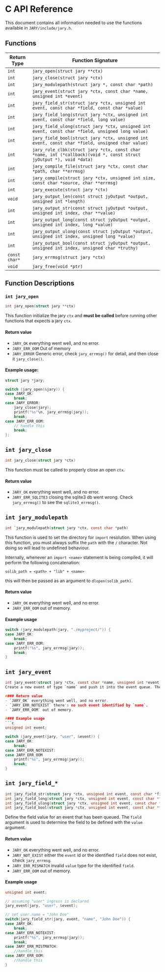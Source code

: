 # C API Reference
This document contains all information needed to use the functions available in `JARY/include/jary.h`.

## Functions
| Return Type | Function Signature |
|--------|------|
| `int` | `jary_open(struct jary **ctx)` |
| `int` | `jary_close(struct jary *ctx)` |
| `int` | `jary_modulepath(struct jary *, const char *path)` |
| `int` | `jary_event(struct jary *ctx, const char *name, unsigned int *event)` |
| `int` | `jary_field_str(struct jary *ctx, unsigned int event, const char *field, const char *value)` |
| `int` | `jary_field_long(struct jary *ctx, unsigned int event, const char *field, long value)` |
| `int` | `jary_field_ulong(struct jary *ctx, unsigned int event, const char *field, unsigned long value)` |
| `int` | `jary_field_bool(struct jary *ctx, unsigned int event, const char *field, unsigned char value)` |
| `int` | `jary_rule_clbk(struct jary *ctx, const char *name, int (*callback)(void *, const struct jyOutput *), void *data)` |
| `int` | `jary_compile_file(struct jary *ctx, const char *path, char **errmsg)` |
| `int` | `jary_compile(struct jary *ctx, unsigned int size, const char *source, char **errmsg)` |
| `int` | `jary_execute(struct jary *ctx)` |
| `void` | `jary_output_len(const struct jyOutput *output, unsigned int *length)` |
| `int` | `jary_output_str(const struct jyOutput *output, unsigned int index, char **value)` |
| `int` | `jary_output_long(const struct jyOutput *output, unsigned int index, long *value)` |
| `int` | `jary_output_ulong(const struct jyOutput *output, unsigned int index, unsigned long *value)` |
| `int` | `jary_output_bool(const struct jyOutput *output, unsigned int index, unsigned char *truthy)` |
| `const char*` | `jary_errmsg(struct jary *ctx)` |
| `void` | `jary_free(void *ptr)` |

## Function Descriptions

### `int jary_open`
```c
int jary_open(struct jary **ctx)
```
This function initialize the jary `ctx` and **must be called** before running other functions that expects a jary `ctx`. 

#### Return value
- `JARY_OK` everything went well, and no error.
- `JARY_ERR_OOM` Out of memory
- `JARY_ERROR` Generic error, check `jary_errmsg()` for detail, and then close it `jary_close()`.

#### Example usage:
```c
struct jary *jary;

switch (jary_open(&jary)) {
case JARY_OK:
	break;
case JARY_ERROR:
	jary_close(jary);
	printf("%s"\n, jary_errmsg(jary));
	break;
case JARY_ERR_OOM:
	// handle this
	break;
};
```

## `int jary_close`
```c
int jary_close(struct jary *ctx)
```
This function must be called to properly close an open `ctx`.

#### Return value
- `JARY_OK` everything went well, and no error.
- `JARY_ERR_SQLITE3` closing the sqlite3 db went wrong. Check `jary_errmsg()` to see the `sqlite3_errmsg()`. 

## `int jary_modulepath`
```c
int `jary_modulepath(struct jary *ctx, const char *path)
```
This function is used to set the directory for `import` resolution. When using this function, you must always suffix the `path` with the `/` character. Not doing so will lead to undefined behaviour.

Internally, whenever an `import <name>` statement is being compiled, it will perform the following concatenation:
```
solib_path = <path> + "lib" + <name>
```
this will then be passed as an argument to `dlopen(solib_path)`.

#### Return value
- `JARY_OK` everything went well, and no error.
- `JARY_ERR_OOM` out of memory.

#### Example usage
```c
switch (jary_modulepath(jary, "./myproject/")) {
case JARY_OK:
	break;
case JARY_ERR_OOM:
	printf("%s", jary_errmsg(jary));
	break;
}
```

## `int jary_event`
```c
int jary_event(struct jary *ctx, const char *name, unsigned int *event)
Create a new event of type `name` and push it into the event queue. The `name` argument is used to determine the type of event corresponding to the identified ingress declaration. The `event` argument will store the `id` of the of the newly queued event to be used in the `jary_field_*` function variant.

#### Return value
- `JARY_OK` everything went well, and no error.
- `JARY_ERR_NOTEXIST` there's no such event identified by `name`.
- `JARY_ERR_OOM` out of memory.

#### Example usage
```c
unsigned int event;

switch (jary_event(jary, "user", &event)) {
case JARY_OK:
	break;
case JARY_ERR_NOTEXIST:
case JARY_ERR_OOM
	printf("%s", jary_errmsg(jary));
	break;
}
```
## `int jary_field_*`
```c
int jary_field_str(struct jary *ctx, unsigned int event, const char *field, const char *value)
int jary_field_long(struct jary *ctx, unsigned int event, const char *field, long value)
int jary_field_ulong(struct jary *ctx, unsigned int event, const char *field, unsigned long value)
int jary_field_bool(struct jary *ctx, unsigned int event, const char *field, unsigned char value)
```
Define the field value for an event that has been queued. The `field` argument is used to determine the field to be defined with the `value` argument.

#### Return value
- `JARY_OK` everything went well, and no error.
- `JARY_NOT_EXIST` either the `event` id or the identified `field` does not exist, check `jary_errmsg`.
- `JARY_ERR_MISMATCH` invalid `value` type for the identified `field`.
- `JARY_ERR_OOM` out of memory.

#### Example usage
```c
unsigned int event;

// assuming "user" ingress is declared
jary_event(jary, "user", &event);

// set user.name = "John Doe"
switch(jary_field_str(jary, event, "name", "John Doe")) {
case JARY_OK:
	break;
case JARY_ERR_NOTEXIST:
	printf("%s", jary_errmsg(jary));
	break;
case JARY_ERR_MISTMATCH:
	//handle this
case JARY_ERR_OOM:
	//handle this
}
```

